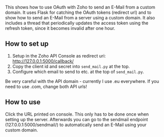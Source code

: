 This shows how to use OAuth with Zoho to send an E-Mail from a custom domain.
It uses Flask for catching the OAuth tokens (redirect url) and to show how to send an E-Mail from a server using a custom domain.
It also includes a thread that periodically updates the access token using the refresh token, since it becomes invalid after one hour.

## How to set up

1. Setup in the Zoho API Console as redirect uri: http://127.0.0.1:5000/callback/
2. Copy the client id and secret into `send_mail.py` at the top.
3. Configure which email to send to etc. at the top of `send_mail.py`.

Be very careful with the API domain - currently I use .eu everywhere. If you need to use .com, change both API urls!

## How to use

Click the URL printed on console.
This only has to be done once when setting up the server.
Afterwards you can go to the sendmail endpoint (127.0.0.1:5000/sendmail/) to automatically send an E-Mail using your custom domain.
